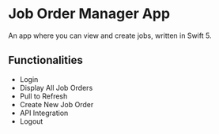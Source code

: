 # Job Order Manager App
An app where you can view and create jobs, written in Swift 5.

## Functionalities

- Login
- Display All Job Orders
- Pull to Refresh
- Create New Job Order
- API Integration
- Logout




